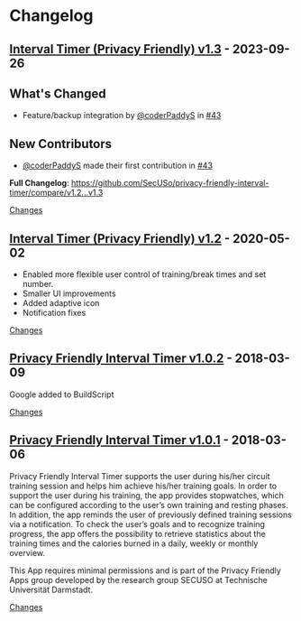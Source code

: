 # Changelog

<a id="v1.3"></a>
## [Interval Timer (Privacy Friendly) v1.3](https://github.com/SecUSo/privacy-friendly-interval-timer/releases/tag/v1.3) - 2023-09-26

## What's Changed
* Feature/backup integration by [@coderPaddyS](https://github.com/coderPaddyS) in [#43](https://github.com/SecUSo/privacy-friendly-interval-timer/pull/43)

## New Contributors
* [@coderPaddyS](https://github.com/coderPaddyS) made their first contribution in [#43](https://github.com/SecUSo/privacy-friendly-interval-timer/pull/43)

**Full Changelog**: https://github.com/SecUSo/privacy-friendly-interval-timer/compare/v1.2...v1.3

[Changes][v1.3]


<a id="v1.2"></a>
## [Interval Timer (Privacy Friendly) v1.2](https://github.com/SecUSo/privacy-friendly-interval-timer/releases/tag/v1.2) - 2020-05-02

- Enabled more flexible user control of training/break times and set number.
- Smaller UI improvements
- Added adaptive icon
- Notification fixes


[Changes][v1.2]


<a id="v1.0.2"></a>
## [Privacy Friendly Interval Timer v1.0.2](https://github.com/SecUSo/privacy-friendly-interval-timer/releases/tag/v1.0.2) - 2018-03-09

Google added to BuildScript

[Changes][v1.0.2]


<a id="v1.0.1"></a>
## [Privacy Friendly Interval Timer v1.0.1](https://github.com/SecUSo/privacy-friendly-interval-timer/releases/tag/v1.0.1) - 2018-03-06

Privacy Friendly Interval Timer supports the user during his/her circuit training session and helps him achieve his/her training goals. In order to support the user during his training, the app provides stopwatches, which can be configured according to the user’s own training and resting phases. In addition, the app reminds the user of previously defined training sessions via a notification. To check the user’s goals and to recognize training progress, the app offers the possibility to retrieve statistics about the training times and the calories burned in a daily, weekly or monthly overview. 

This App requires minimal permissions and is part of the Privacy Friendly Apps group
developed by the research group SECUSO at Technische Universität Darmstadt. 


[Changes][v1.0.1]


[v1.3]: https://github.com/SecUSo/privacy-friendly-interval-timer/compare/v1.2...v1.3
[v1.2]: https://github.com/SecUSo/privacy-friendly-interval-timer/compare/v1.0.2...v1.2
[v1.0.2]: https://github.com/SecUSo/privacy-friendly-interval-timer/compare/v1.0.1...v1.0.2
[v1.0.1]: https://github.com/SecUSo/privacy-friendly-interval-timer/tree/v1.0.1

<!-- Generated by https://github.com/rhysd/changelog-from-release v3.9.0 -->
